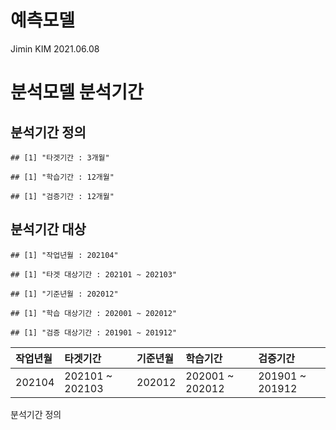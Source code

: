 예측모델
================
Jimin KIM
2021.06.08

# 분석모델 분석기간

## 분석기간 정의

    ## [1] "타겟기간 : 3개월"

    ## [1] "학습기간 : 12개월"

    ## [1] "검증기간 : 12개월"

## 분석기간 대상

    ## [1] "작업년월 : 202104"

    ## [1] "타겟 대상기간 : 202101 ~ 202103"

    ## [1] "기준년월 : 202012"

    ## [1] "학습 대상기간 : 202001 ~ 202012"

    ## [1] "검증 대상기간 : 201901 ~ 201912"

| 작업년월 | 타겟기간         | 기준년월 | 학습기간         | 검증기간         |
|:---------|:-----------------|:---------|:-----------------|:-----------------|
| 202104   | 202101 \~ 202103 | 202012   | 202001 \~ 202012 | 201901 \~ 201912 |

분석기간 정의
